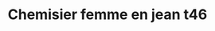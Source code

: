 ---
layout: "product-page"
id: "125"
product_id: "125"
external_product_id: "647032864"
title: "Chemisier femme en jean t46"
description: "Neuf avec étiquette "
size: ""
brand: ""
label: "La redoute"
price_numeric: "10.0"
price_numeric_discounted: "10.0"
currency: "€"
user_updated_at_ts: ""
category: "Vetements"
isdiscounted: "False"
isnew: "True"
isbestseller: "False"
images: [ "https://images.vinted.net/thumbs/f800/01_01735_Gdf9xGVFyD9iTsxtTwTzu8i2.jpeg?1602277175-5179820f84f0263967fb9fb07796596cf7b4d975" ]
---